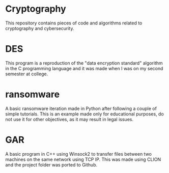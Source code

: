 # Cryptography

This repository contains pieces of code and algorithms related to cryptography and cybersecurity.

# DES #

This program is a reproduction of the "data encryption standard" algorithm in the C programming language and it was made when I was on my second semester at college.

# ransomware #

A basic ransomware iteration made in Python after following a couple of simple tutorials. This is an example made only for educational purposes, do not use it for other objectives, as it may result in legal issues. 

# GAR #

A basic program in C++ using Winsock2 to transfer files between two machines on the same network using TCP IP. This was made using CLION and the project folder was ported to Github.
